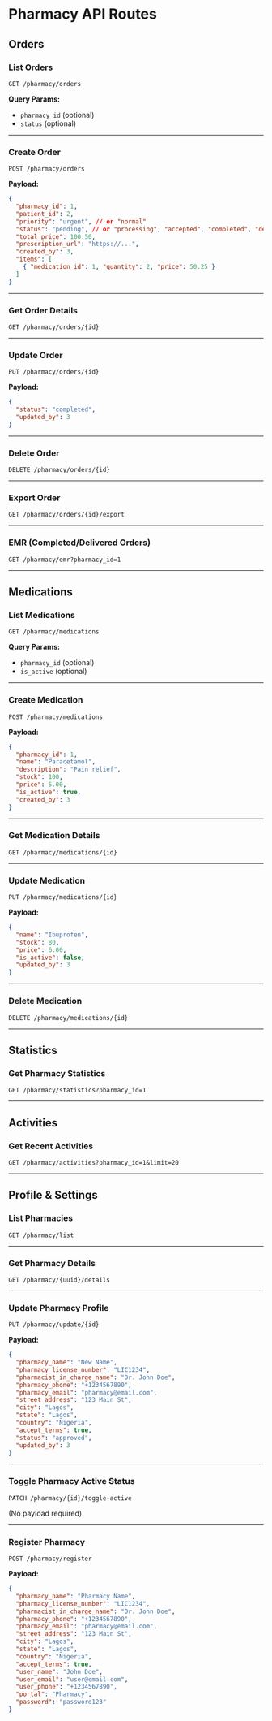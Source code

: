 # Pharmacy API Routes

## Orders

### List Orders
`GET /pharmacy/orders`

**Query Params:**
- `pharmacy_id` (optional)
- `status` (optional)

---

### Create Order
`POST /pharmacy/orders`

**Payload:**
```json
{
  "pharmacy_id": 1,
  "patient_id": 2,
  "priority": "urgent", // or "normal"
  "status": "pending", // or "processing", "accepted", "completed", "delivered", "dispensed", "declined"
  "total_price": 100.50,
  "prescription_url": "https://...",
  "created_by": 3,
  "items": [
    { "medication_id": 1, "quantity": 2, "price": 50.25 }
  ]
}
```

---

### Get Order Details
`GET /pharmacy/orders/{id}`

---

### Update Order
`PUT /pharmacy/orders/{id}`

**Payload:**
```json
{
  "status": "completed",
  "updated_by": 3
}
```

---

### Delete Order
`DELETE /pharmacy/orders/{id}`

---

### Export Order
`GET /pharmacy/orders/{id}/export`

---

### EMR (Completed/Delivered Orders)
`GET /pharmacy/emr?pharmacy_id=1`

---

## Medications

### List Medications
`GET /pharmacy/medications`

**Query Params:**
- `pharmacy_id` (optional)
- `is_active` (optional)

---

### Create Medication
`POST /pharmacy/medications`

**Payload:**
```json
{
  "pharmacy_id": 1,
  "name": "Paracetamol",
  "description": "Pain relief",
  "stock": 100,
  "price": 5.00,
  "is_active": true,
  "created_by": 3
}
```

---

### Get Medication Details
`GET /pharmacy/medications/{id}`

---

### Update Medication
`PUT /pharmacy/medications/{id}`

**Payload:**
```json
{
  "name": "Ibuprofen",
  "stock": 80,
  "price": 6.00,
  "is_active": false,
  "updated_by": 3
}
```

---

### Delete Medication
`DELETE /pharmacy/medications/{id}`

---

## Statistics

### Get Pharmacy Statistics
`GET /pharmacy/statistics?pharmacy_id=1`

---

## Activities

### Get Recent Activities
`GET /pharmacy/activities?pharmacy_id=1&limit=20`

---

## Profile & Settings

### List Pharmacies
`GET /pharmacy/list`

---

### Get Pharmacy Details
`GET /pharmacy/{uuid}/details`

---

### Update Pharmacy Profile
`PUT /pharmacy/update/{id}`

**Payload:**
```json
{
  "pharmacy_name": "New Name",
  "pharmacy_license_number": "LIC1234",
  "pharmacist_in_charge_name": "Dr. John Doe",
  "pharmacy_phone": "+1234567890",
  "pharmacy_email": "pharmacy@email.com",
  "street_address": "123 Main St",
  "city": "Lagos",
  "state": "Lagos",
  "country": "Nigeria",
  "accept_terms": true,
  "status": "approved",
  "updated_by": 3
}
```

---

### Toggle Pharmacy Active Status
`PATCH /pharmacy/{id}/toggle-active`

(No payload required)

---

### Register Pharmacy
`POST /pharmacy/register`

**Payload:**
```json
{
  "pharmacy_name": "Pharmacy Name",
  "pharmacy_license_number": "LIC1234",
  "pharmacist_in_charge_name": "Dr. John Doe",
  "pharmacy_phone": "+1234567890",
  "pharmacy_email": "pharmacy@email.com",
  "street_address": "123 Main St",
  "city": "Lagos",
  "state": "Lagos",
  "country": "Nigeria",
  "accept_terms": true,
  "user_name": "John Doe",
  "user_email": "user@email.com",
  "user_phone": "+1234567890",
  "portal": "Pharmacy",
  "password": "password123"
}
``` 
